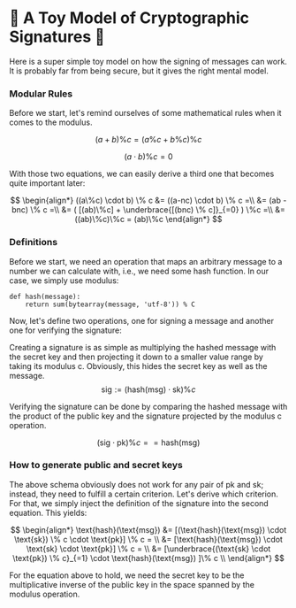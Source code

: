 # 📧 A Toy Model of Cryptographic Signatures 📧

Here is a super simple toy model on how the signing of messages can work. It is probably far from being secure, but it gives the right mental model.

### Modular Rules

Before we start, let's remind ourselves of some mathematical rules when it comes to the modulus. 

$$ (a+b) \% c = (a\%c+b\%c)\%c $$

$$ (a \cdot b) \% c = 0 $$

With those two equations, we can easily derive a third one that becomes quite important later:

$$
\begin{align*} 
((a\%c) \cdot b) \% c 
&= ((a-nc) \cdot b) \% c =\\
&= (ab - bnc) \% c =\\
&= ( [(ab)\%c] + \underbrace{[(bnc) \% c]}_{=0} ) \%c =\\
&= ((ab)\%c)\%c = (ab)\%c
\end{align*}
$$

### Definitions

Before we start, we need an operation that maps an arbitrary message to a number we can calculate with, i.e., we need some hash function. In our case, we simply use modulus:

```
def hash(message):
    return sum(bytearray(message, 'utf-8')) % C
```

Now, let's define two operations, one for signing a message and another one for verifying the signature:

Creating a signature is as simple as multiplying the hashed message with the secret key and then projecting it down to a smaller value range by taking its modulus c. Obviously, this hides the secret key as well as the message.
$$
\text{sig} := (\text{hash}(\text{msg}) \cdot \text{sk} ) \% c 
$$


Verifying the signature can be done by comparing the hashed message with the product of the public key and the signature projected by the modulus c operation.

$$
(\text{sig} \cdot \text{pk}) \% c == \text{hash}(\text{msg})
$$

### How to generate public and secret keys

The above schema obviously does not work for any pair of pk and sk; instead, they need to fulfill a certain criterion. Let's derive which criterion. For that, we simply inject the definition of the signature into the second equation. This yields:

$$
\begin{align*} 
\text{hash}(\text{msg}) 
&= [(\text{hash}(\text{msg}) \cdot \text{sk}) \% c \cdot \text{pk}] \% c = \\
&= [\text{hash}(\text{msg}) \cdot \text{sk} \cdot \text{pk}] \% c = \\
&= [\underbrace{(\text{sk} \cdot \text{pk}) \% c}_{=1} \cdot \text{hash}(\text{msg}) ]\% c \\
\end{align*}
$$

For the equation above to hold, we need the secret key to be the multiplicative inverse of the public key in the space spanned by the modulus operation.
